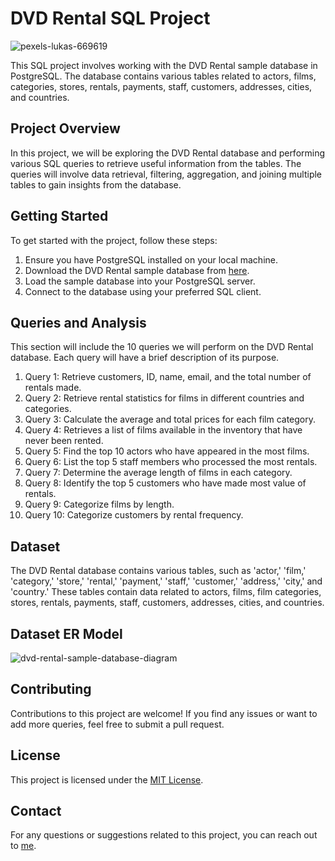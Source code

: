 # DVD Rental SQL Project

![pexels-lukas-669619](https://github.com/nwyGit/DVD-database-project/assets/105307947/d64aa98a-9ba6-4f76-bc67-76ada82718e2)

This SQL project involves working with the DVD Rental sample database in PostgreSQL. The database contains various tables related to actors, films, categories, stores, rentals, payments, staff, customers, addresses, cities, and countries.

## Project Overview

In this project, we will be exploring the DVD Rental database and performing various SQL queries to retrieve useful information from the tables. The queries will involve data retrieval, filtering, aggregation, and joining multiple tables to gain insights from the database.

## Getting Started

To get started with the project, follow these steps:

1. Ensure you have PostgreSQL installed on your local machine.
2. Download the DVD Rental sample database from [here](https://www.postgresqltutorial.com/postgresql-getting-started/postgresql-sample-database/).
3. Load the sample database into your PostgreSQL server.
4. Connect to the database using your preferred SQL client.

## Queries and Analysis

This section will include the 10 queries we will perform on the DVD Rental database. Each query will have a brief description of its purpose.

1. Query 1: Retrieve customers, ID, name, email, and the total number of rentals made.
2. Query 2: Retrieve rental statistics for films in different countries and categories.
3. Query 3: Calculate the average and total prices for each film category.
4. Query 4: Retrieves a list of films available in the inventory that have never been rented.
5. Query 5: Find the top 10 actors who have appeared in the most films.
6. Query 6: List the top 5 staff members who processed the most rentals.
7. Query 7: Determine the average length of films in each category.
8. Query 8: Identify the top 5 customers who have made most value of rentals.
9. Query 9: Categorize films by length.
10. Query 10: Categorize customers by rental frequency.

## Dataset

The DVD Rental database contains various tables, such as 'actor,' 'film,' 'category,' 'store,' 'rental,' 'payment,' 'staff,' 'customer,' 'address,' 'city,' and 'country.' These tables contain data related to actors, films, film categories, stores, rentals, payments, staff, customers, addresses, cities, and countries.

## Dataset ER Model
![dvd-rental-sample-database-diagram](https://github.com/nwyGit/DVD-database-project/assets/105307947/01fad832-41bc-46c9-9e95-abab46de513a)


## Contributing

Contributions to this project are welcome! If you find any issues or want to add more queries, feel free to submit a pull request.

## License

This project is licensed under the [MIT License](LICENSE).

## Contact

For any questions or suggestions related to this project, you can reach out to [me](mailto:nwyraymond@gmail.com).
